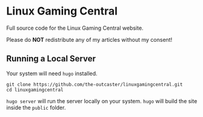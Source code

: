 # Linux Gaming Central
Full source code for the Linux Gaming Central website.

Please do **NOT** redistribute any of my articles without my consent!

## Running a Local Server
Your system will need `hugo` installed.

```
git clone https://github.com/the-outcaster/linuxgamingcentral.git
cd linuxgamingcentral
```

`hugo server` will run the server locally on your system. `hugo` will build the site inside the `public` folder.
